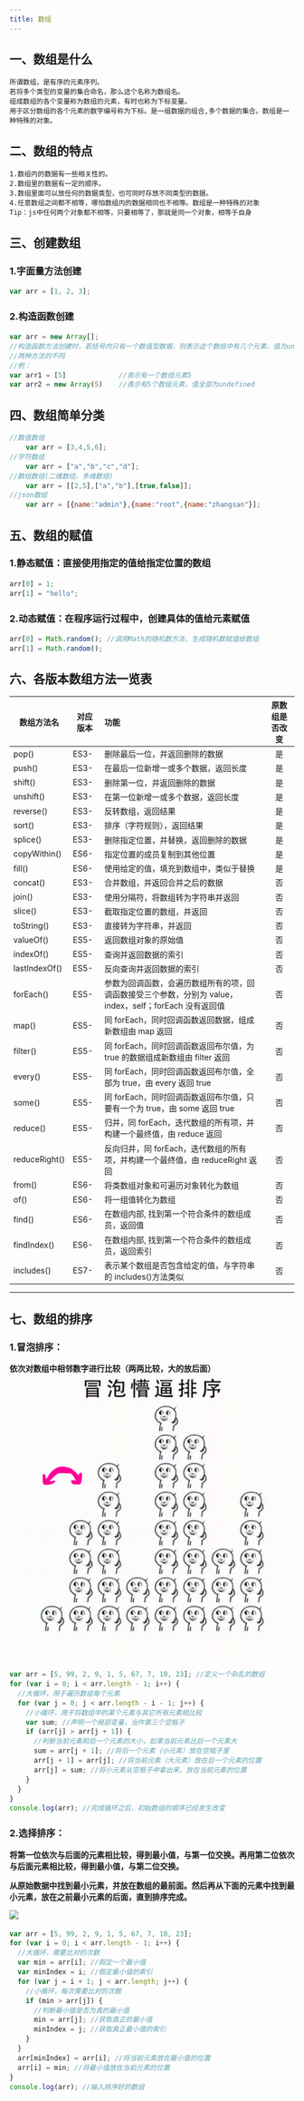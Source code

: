 ```yaml
---
title: 数组
---
```


## 一、数组是什么

```
所谓数组，是有序的元素序列。
若将多个类型的变量的集合命名，那么这个名称为数组名。
组成数组的各个变量称为数组的元素，有时也称为下标变量。
用于区分数组的各个元素的数字编号称为下标。是一组数据的组合,多个数据的集合。数组是一种特殊的对象。
```

## 二、数组的特点

```
1.数组内的数据有一些相关性的。
2.数组里的数据有一定的顺序。
3.数组里面可以放任何的数据类型，也可同时存放不同类型的数据。
4.任意数组之间都不相等，哪怕数组内的数据相同也不相等。数组是一种特殊的对象
Tip：js中任何两个对象都不相等，只要相等了，那就是同一个对象，相等于自身
```

## 三、创建数组

### 1.字面量方法创建

```javascript
var arr = [1, 2, 3];
```

### 2.构造函数创建

```javascript
var arr = new Array[];
//构造函数方法创建时，若括号内只有一个数值型数据，则表示这个数组中有几个元素，值为undefined
//两种方法的不同
//例：
var arr1 = [5]             //表示有一个数组元素5
var arr2 = new Array(5)    //表示有5个数组元素，值全部为undefined
```

## 四、数组简单分类

```javascript
//数值数组
	var arr = [3,4,5,6];
//字符数组
	var arr = ["a","b","c","d"];
//数组数组(二维数组，多维数组)
	var arr = [[2,5],["a","b"],[true,false]];
//json数组
	var arr = [{name:"admin"},{name:"root",{name:"zhangsan"}];
```

## 五、数组的赋值

### 1.静态赋值：直接使用指定的值给指定位置的数组

```javascript
arr[0] = 1;
arr[1] = "hello";
```

### 2.动态赋值：在程序运行过程中，创建具体的值给元素赋值

```javascript
arr[0] = Math.random(); //调用Math的随机数方法，生成随机数赋值给数组
arr[1] = Math.random();
```

## 六、各版本数组方法一览表

| 数组方法名    | 对应版本 | 功能                                                                                                    | 原数组是否改变 |
| ------------- | -------- | :------------------------------------------------------------------------------------------------------ | :------------: |
| pop()         | ES3-     | 删除最后一位，并返回删除的数据                                                                          |       是       |
| push()        | ES3-     | 在最后一位新增一或多个数据，返回长度                                                                    |       是       |
| shift()       | ES3-     | 删除第一位，并返回删除的数据                                                                            |       是       |
| unshift()     | ES3-     | 在第一位新增一或多个数据，返回长度                                                                      |       是       |
| reverse()     | ES3-     | 反转数组，返回结果                                                                                      |       是       |
| sort()        | ES3-     | 排序（字符规则），返回结果                                                                              |       是       |
| splice()      | ES3-     | 删除指定位置，并替换，返回删除的数据                                                                    |       是       |
| copyWithin()  | ES6-     | 指定位置的成员复制到其他位置                                                                            |       是       |
| fill()        | ES6-     | 使用给定的值，填充到数组中，类似于替换                                                                  |       是       |
| concat()      | ES3-     | 合并数组，并返回合并之后的数据                                                                          |       否       |
| join()        | ES3-     | 使用分隔符，将数组转为字符串并返回                                                                      |       否       |
| slice()       | ES3-     | 截取指定位置的数组，并返回                                                                              |       否       |
| toString()    | ES3-     | 直接转为字符串，并返回                                                                                  |       否       |
| valueOf()     | ES5-     | 返回数组对象的原始值                                                                                    |       否       |
| indexOf()     | ES5-     | 查询并返回数据的索引                                                                                    |       否       |
| lastIndexOf() | ES5-     | 反向查询并返回数据的索引                                                                                |       否       |
| forEach()     | ES5-     | 参数为回调函数，会遍历数组所有的项，回调函数接受三个参数，分别为 value，index，self；forEach 没有返回值 |       否       |
| map()         | ES5-     | 同 forEach，同时回调函数返回数据，组成新数组由 map 返回                                                 |       否       |
| filter()      | ES5-     | 同 forEach，同时回调函数返回布尔值，为 true 的数据组成新数组由 filter 返回                              |       否       |
| every()       | ES5-     | 同 forEach，同时回调函数返回布尔值，全部为 true，由 every 返回 true                                     |       否       |
| some()        | ES5-     | 同 forEach，同时回调函数返回布尔值，只要有一个为 true，由 some 返回 true                                |       否       |
| reduce()      | ES5-     | 归并，同 forEach，迭代数组的所有项，并构建一个最终值，由 reduce 返回                                    |       否       |
| reduceRight() | ES5-     | 反向归并，同 forEach，迭代数组的所有项，并构建一个最终值，由 reduceRight 返回                           |       否       |
| from()        | ES6-     | 将类数组对象和可遍历对象转化为数组                                                                      |       否       |
| of()          | ES6-     | 将一组值转化为数组                                                                                      |       否       |
| find()        | ES6-     | 在数组内部, 找到第一个符合条件的数组成员，返回值                                                        |       否       |
| findIndex()   | ES6-     | 在数组内部, 找到第一个符合条件的数组成员，返回索引                                                      |       否       |
| includes()    | ES7-     | 表示某个数组是否包含给定的值，与字符串的 includes()方法类似                                             |       否       |

---

## 七、数组的排序

### 1.冒泡排序：

​ **依次对数组中相邻数字进行比较（两两比较，大的放后面）**
![冒泡懵逼排序](./img/%E5%86%92%E6%B3%A1%E6%87%B5%E9%80%BC%E6%8E%92%E5%BA%8F.gif)

```javascript
var arr = [5, 99, 2, 9, 1, 5, 67, 7, 10, 23]; //定义一个杂乱的数组
for (var i = 0; i < arr.length - 1; i++) {
  //大循环，用于遍历数组每个元素
  for (var j = 0; j < arr.length - i - 1; j++) {
    //小循环，用于将数组中的某个元素与其它所有元素相比较
    var sum; //声明一个局部变量，当作第三个空瓶子
    if (arr[j] > arr[j + 1]) {
      //判断当前元素和后一个元素的大小，如果当前元素比后一个元素大
      sum = arr[j + 1]; //将后一个元素（小元素）放在空瓶子里
      arr[j + 1] = arr[j]; //将当前元素（大元素）放在后一个元素的位置
      arr[j] = sum; //将小元素从空瓶子中拿出来，放在当前元素的位置
    }
  }
}
console.log(arr); //完成循环之后，初始数组的顺序已经发生改变
```

### 2.选择排序：

​ **将第一位依次与后面的元素相比较，得到最小值，与第一位交换。再用第二位依次与后面元素相比较，得到最小值，与第二位交换。**

​ **从原始数据中找到最小元素，并放在数组的最前面。然后再从下面的元素中找到最小元素，放在之前最小元素的后面，直到排序完成。**

![](https://cdn.jsdelivr.net/gh/dxsixpc/myImg@master/img/20200813184243.jpg)

```javascript var arr = [5,99,2,9,1,5,67,7,10,23]
var arr = [5, 99, 2, 9, 1, 5, 67, 7, 10, 23];
for (var i = 0; i < arr.length - 1; i++) {
  //大循环，需要比对的次数
  var min = arr[i]; //假定一个最小值
  var minIndex = i; //假定最小值的索引
  for (var j = i + 1; j < arr.length; j++) {
    //小循环，每次需要比对的次数
    if (min > arr[j]) {
      //判断最小值是否为真的最小值
      min = arr[j]; //获取真正的最小值
      minIndex = j; //获取真正最小值的索引
    }
  }
  arr[minIndex] = arr[i]; //将当前元素放在最小值的位置
  arr[i] = min; //将最小值放在当前元素的位置
}
console.log(arr); //输入排序好的数组
```
